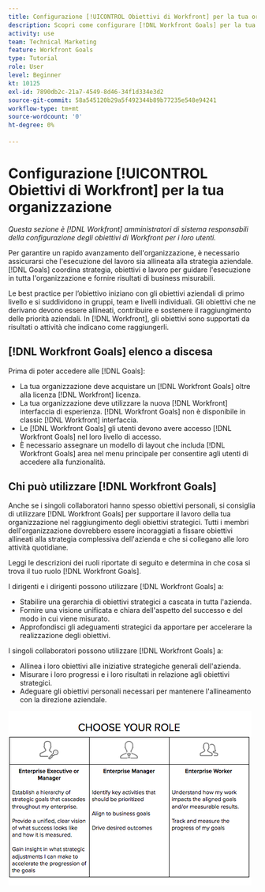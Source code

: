 ```yaml
---
title: Configurazione [!UICONTROL Obiettivi di Workfront] per la tua organizzazione
description: Scopri come configurare [!DNL Workfront Goals] per la tua organizzazione in modo da assicurarti che l’esecuzione del lavoro sia allineata alla strategia.
activity: use
team: Technical Marketing
feature: Workfront Goals
type: Tutorial
role: User
level: Beginner
kt: 10125
exl-id: 7890db2c-21a7-4549-8d46-34f1d334e3d2
source-git-commit: 58a545120b29a5f492344b89b77235e548e94241
workflow-type: tm+mt
source-wordcount: '0'
ht-degree: 0%

---
```


# Configurazione [!UICONTROL Obiettivi di Workfront] per la tua organizzazione

*Questa sezione è [!DNL Workfront] amministratori di sistema responsabili della configurazione degli obiettivi di Workfront per i loro utenti.*

Per garantire un rapido avanzamento dell&#39;organizzazione, è necessario assicurarsi che l&#39;esecuzione del lavoro sia allineata alla strategia aziendale. [!DNL   Goals] coordina strategia, obiettivi e lavoro per guidare l&#39;esecuzione in tutta l&#39;organizzazione e fornire risultati di business misurabili.

Le best practice per l’obiettivo iniziano con gli obiettivi aziendali di primo livello e si suddividono in gruppi, team e livelli individuali. Gli obiettivi che ne derivano devono essere allineati, contribuire e sostenere il raggiungimento delle priorità aziendali. In [!DNL Workfront], gli obiettivi sono supportati da risultati o attività che indicano come raggiungerli.

## [!DNL Workfront Goals] elenco a discesa

Prima di poter accedere alle [!DNL   Goals]:

* La tua organizzazione deve acquistare un [!DNL Workfront Goals] oltre alla licenza [!DNL Workfront] licenza.
* La tua organizzazione deve utilizzare la nuova [!DNL Workfront] interfaccia di esperienza. [!DNL Workfront Goals] non è disponibile in classic [!DNL Workfront] interfaccia.
* Le [!DNL Workfront Goals] gli utenti devono avere accesso [!DNL Workfront Goals] nel loro livello di accesso.
* È necessario assegnare un modello di layout che includa [!DNL Workfront Goals] area nel menu principale per consentire agli utenti di accedere alla funzionalità.

## Chi può utilizzare [!DNL Workfront Goals]

Anche se i singoli collaboratori hanno spesso obiettivi personali, si consiglia di utilizzare [!DNL Workfront Goals] per supportare il lavoro della tua organizzazione nel raggiungimento degli obiettivi strategici. Tutti i membri dell&#39;organizzazione dovrebbero essere incoraggiati a fissare obiettivi allineati alla strategia complessiva dell&#39;azienda e che si collegano alle loro attività quotidiane.

Leggi le descrizioni dei ruoli riportate di seguito e determina in che cosa si trova il tuo ruolo [!DNL Workfront Goals].

I dirigenti e i dirigenti possono utilizzare [!DNL Workfront Goals] a:

* Stabilire una gerarchia di obiettivi strategici a cascata in tutta l&#39;azienda.
* Fornire una visione unificata e chiara dell&#39;aspetto del successo e del modo in cui viene misurato.
* Approfondisci gli adeguamenti strategici da apportare per accelerare la realizzazione degli obiettivi.

I singoli collaboratori possono utilizzare [!DNL Workfront Goals] a:

* Allinea i loro obiettivi alle iniziative strategiche generali dell&#39;azienda.
* Misurare i loro progressi e i loro risultati in relazione agli obiettivi strategici.
* Adeguare gli obiettivi personali necessari per mantenere l&#39;allineamento con la direzione aziendale.

![Un grafico dei diversi ruoli per gli obiettivi di Workfront](assets/01-workfront-goals-choose-your-role.png)
